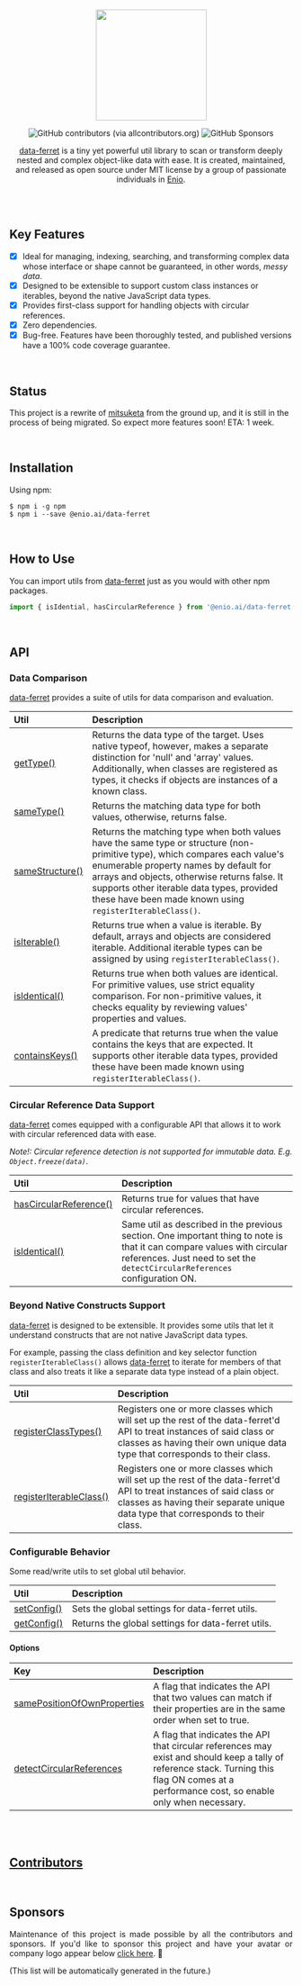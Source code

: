 <br>

<p align="center">
  <img width="197" src="https://github.com/enio-ireland/enio/blob/develop/images/data-ferret.png?raw=true">
</p>

<p align="center">
  <img alt="GitHub contributors (via allcontributors.org)" src="https://img.shields.io/github/all-contributors/enio-ireland/enio/develop?color=%23&style=flat-square">
  <img alt="GitHub Sponsors" src="https://img.shields.io/github/sponsors/enio-ireland?style=flat-square">
</p>

<p align="center">
  <a href="https://github.com/enio-ireland/enio/tree/develop/packages/data-ferret">data-ferret</a> is a tiny yet powerful util library to scan or transform deeply nested and complex object-like data with ease. It is created, maintained, and released as open source under MIT license by a group of passionate individuals in <a href="https://github.com/enio-ireland/enio">Enio</a>.
</p>

<br>
<br>

## Key Features

- [x] Ideal for managing, indexing, searching, and transforming complex data whose interface or shape cannot be guaranteed, in other words, _messy data_.
- [x] Designed to be extensible to support custom class instances or iterables, beyond the native JavaScript data types.
- [x] Provides first-class support for handling objects with circular references.
- [x] Zero dependencies.
- [x] Bug-free. Features have been thoroughly tested, and published versions have a 100% code coverage guarantee.

<br>

## Status

This project is a rewrite of [mitsuketa](https://www.npmjs.com/package/mitsuketa) from the ground up, and it is still in the process of being migrated. So expect more features soon! ETA: 1 week.

<br>

## Installation

Using npm:

```
$ npm i -g npm
$ npm i --save @enio.ai/data-ferret
```

<br>

## How to Use

You can import utils from [data-ferret]() just as you would with other npm packages.

```javascript
import { isIdential, hasCircularReference } from '@enio.ai/data-ferret' // access API via import
```

<br>

## API

### Data Comparison

[data-ferret](https://github.com/enio-ireland/enio/tree/develop/packages/data-ferret) provides a suite of utils for data comparison and evaluation.

| Util                | Description                                                                                                                                                                                                                                                                                                                    |
| :------------------ | :----------------------------------------------------------------------------------------------------------------------------------------------------------------------------------------------------------------------------------------------------------------------------------------------------------------------------- |
| [getType()]()       | Returns the data type of the target. Uses native typeof, however, makes a separate distinction for 'null' and 'array' values. Additionally, when classes are registered as types, it checks if objects are instances of a known class.                                                                                         |
| [sameType()]()      | Returns the matching data type for both values, otherwise, returns false.                                                                                                                                                                                                                                                      |
| [sameStructure()]() | Returns the matching type when both values have the same type or structure (non-primitive type), which compares each value's enumerable property names by default for arrays and objects, otherwise returns false. It supports other iterable data types, provided these have been made known using `registerIterableClass()`. |
| [isIterable()]()    | Returns true when a value is iterable. By default, arrays and objects are considered iterable. Additional iterable types can be assigned by using `registerIterableClass()`.                                                                                                                                                   |
| [isIdentical()]()   | Returns true when both values are identical. For primitive values, use strict equality comparison. For non-primitive values, it checks equality by reviewing values' properties and values.                                                                                                                                    |
| [containsKeys()]()  | A predicate that returns true when the value contains the keys that are expected. It supports other iterable data types, provided these have been made known using `registerIterableClass()`.                                                                                                                                  |

### Circular Reference Data Support

[data-ferret](https://github.com/enio-ireland/enio/tree/develop/packages/data-ferret) comes equipped with a configurable API that allows it to work with circular referenced data with ease.

_Note!: Circular reference detection is not supported for immutable data. E.g. `Object.freeze(data)`_.

| Util                       | Description                                                                                                                                                                                           |
| :------------------------- | :---------------------------------------------------------------------------------------------------------------------------------------------------------------------------------------------------- |
| [hasCircularReference()]() | Returns true for values that have circular references.                                                                                                                                                |
| [isIdentical()]()          | Same util as described in the previous section. One important thing to note is that it can compare values with circular references. Just need to set the `detectCircularReferences` configuration ON. |

### Beyond Native Constructs Support

[data-ferret](https://github.com/enio-ireland/enio/tree/develop/packages/data-ferret) is designed to be extensible. It provides some utils that let it understand constructs that are not native JavaScript data types.

For example, passing the class definition and key selector function `registerIterableClass()` allows [data-ferret](https://github.com/enio-ireland/enio/tree/develop/packages/data-ferret) to iterate for members of that class and also treats it like a separate data type instead of a plain object.

| Util                        | Description                                                                                                                                                                                              |
| :-------------------------- | :------------------------------------------------------------------------------------------------------------------------------------------------------------------------------------------------------- |
| [registerClassTypes()]()    | Registers one or more classes which will set up the rest of the data-ferret'd API to treat instances of said class or classes as having their own unique data type that corresponds to their class.      |
| [registerIterableClass()]() | Registers one or more classes which will set up the rest of the data-ferret'd API to treat instances of said class or classes as having their separate unique data type that corresponds to their class. |

### Configurable Behavior

Some read/write utils to set global util behavior.

| Util            | Description                                        |
| :-------------- | :------------------------------------------------- |
| [setConfig()]() | Sets the global settings for data-ferret utils.    |
| [getConfig()]() | Returns the global settings for data-ferret utils. |

#### Options

| Key                             | Description                                                                                                                                                                                   |
| :------------------------------ | :-------------------------------------------------------------------------------------------------------------------------------------------------------------------------------------------- |
| [samePositionOfOwnProperties]() | A flag that indicates the API that two values can match if their properties are in the same order when set to true.                                                                           |
| [detectCircularReferences]()    | A flag that indicates the API that circular references may exist and should keep a tally of reference stack. Turning this flag ON comes at a performance cost, so enable only when necessary. |

<br>

<br>

## [Contributors](https://github.com/enio-ireland/enio/blob/develop/CONTRIBUTORS.md)

<br>

## Sponsors

<p style="text-align: justify">
  Maintenance of this project is made possible by all the contributors and sponsors. If you'd like to sponsor this project and have your avatar or company logo appear below <a href="https://github.com/sponsors/enio-ireland">click here</a>. 💖
</p>

(This list will be automatically generated in the future.)
